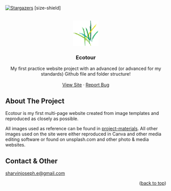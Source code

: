 <!-- Improved compatibility of back to top link: See: https://github.com/othneildrew/Best-README-Template/pull/73 -->
<a name="readme-top"></a>
<!--
*** Thanks for checking out the Best-README-Template. If you have a suggestion
*** that would make this better, please fork the repo and create a pull request
*** or simply open an issue with the tag "enhancement".
*** Don't forget to give the project a star!
*** Thanks again! Now go create something AMAZING! :D
-->



<!-- PROJECT SHIELDS -->
<!--
*** I'm using markdown "reference style" links for readability.
*** Reference links are enclosed in brackets [ ] instead of parentheses ( ).
*** See the bottom of this document for the declaration of the reference variables
*** for contributors-url, forks-url, etc. This is an optional, concise syntax you may use.
*** https://www.markdownguide.org/basic-syntax/#reference-style-links
-->
[![Stargazers][stars-shield]][stars-url]
[size-shield]


<!-- PROJECT LOGO -->
<br />
<div align="center">
    <img src="/public/images/logo/icon.png" alt="Logo" width="80" height="80">

  <h3 align="center">Ecotour</h3>

  <p align="center">
    My first practice website project with an advanced (or advanced for my standards) Github file and folder structure!
    <br />
    <br />
    <a href="https://jos3ph1205.github.io/ecotour/">View Site</a>
    ·
    <a href="https://github.com/jos3ph1205/ecotour/issues/new?labels=bug&template=bug-report---.md">Report Bug</a>
  </p>
</div>



<!-- ABOUT THE PROJECT -->
## About The Project

<!-- [![Product Name Screen Shot][product-screenshot]](https://example.com) -->

Ecotour is my first multi-page website created from image templates and reproduced as closely as possible.

All images used as reference can be found in [project-materials](https://github.com/jos3ph1205/ecotour/tree/main/project-materials). All other images used on the site were either reproduced in Canva and other media editing software or found on unsplash.com and other photo & media websites.


<!-- CONTACT -->
## Contact & Other

sharvinjoseph.e@gmail.com



<p align="right">(<a href="#readme-top">back to top</a>)</p>



<!-- MARKDOWN LINKS & IMAGES -->
<!-- https://www.markdownguide.org/basic-syntax/#reference-style-links -->
[linkedin-url]: https://linkedin.com/in/othneildrew
[product-screenshot]: images/screenshot.png
[site-logo]: /public/images/logo/icon.png
[stars-shield]: https://img.shields.io/github/stars/jos3ph1205/ecotour?style=for-the-badge
[stars-url]: https://github.com/jos3ph1205/ecotour/stargazers
[size-sheild]: https://img.shields.io/github/languages/code-size/jos3ph1205/ecotour?style=for-the-badge&label=Size